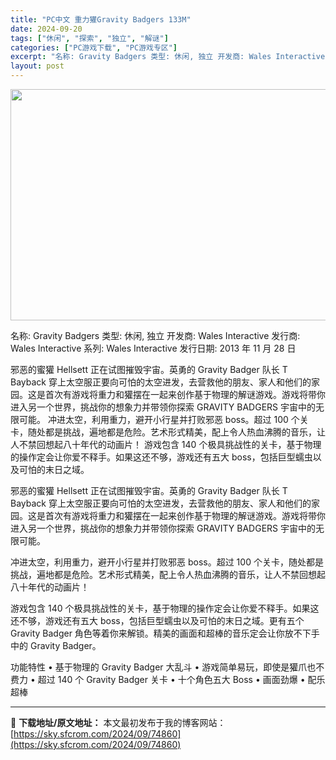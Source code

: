 ```yaml
---
title: "PC中文 重力獾Gravity Badgers 133M"
date: 2024-09-20
tags: ["休闲", "探索", "独立", "解谜"]
categories: ["PC游戏下载", "PC游戏专区"]
excerpt: "名称: Gravity Badgers 类型: 休闲, 独立 开发商: Wales Interactive 发行商: Wales Interactive 系列: Wales Interactive 发行日期: 2013 年 11 月 28 日 邪恶的蜜獾 Hellsett 正在试图摧毁宇宙。英勇的 &hellip;"
layout: post
---
```


<img class="aligncenter size-full wp-image-74861" src="https://sky.sfcrom.com/wp-content/uploads/2024/09/2024092005433061.webp" alt="" width="660" height="370" />

名称: Gravity Badgers
类型: 休闲, 独立
开发商: Wales Interactive
发行商: Wales Interactive
系列: Wales Interactive
发行日期: 2013 年 11 月 28 日

邪恶的蜜獾 Hellsett 正在试图摧毁宇宙。英勇的 Gravity Badger 队长 T Bayback 穿上太空服正要向可怕的太空进发，去营救他的朋友、家人和他们的家园。这是首次有游戏将重力和獾摆在一起来创作基于物理的解谜游戏。游戏将带你进入另一个世界，挑战你的想象力并带领你探索 GRAVITY BADGERS 宇宙中的无限可能。 冲进太空，利用重力，避开小行星并打败邪恶 boss。超过 100 个关卡，随处都是挑战，遍地都是危险。艺术形式精美，配上令人热血沸腾的音乐，让人不禁回想起八十年代的动画片！ 游戏包含 140 个极具挑战性的关卡，基于物理的操作定会让你爱不释手。如果这还不够，游戏还有五大 boss，包括巨型蠕虫以及可怕的末日之域。

邪恶的蜜獾 Hellsett 正在试图摧毁宇宙。英勇的 Gravity Badger 队长 T Bayback 穿上太空服正要向可怕的太空进发，去营救他的朋友、家人和他们的家园。这是首次有游戏将重力和獾摆在一起来创作基于物理的解谜游戏。游戏将带你进入另一个世界，挑战你的想象力并带领你探索 GRAVITY BADGERS 宇宙中的无限可能。

冲进太空，利用重力，避开小行星并打败邪恶 boss。超过 100 个关卡，随处都是挑战，遍地都是危险。艺术形式精美，配上令人热血沸腾的音乐，让人不禁回想起八十年代的动画片！

游戏包含 140 个极具挑战性的关卡，基于物理的操作定会让你爱不释手。如果这还不够，游戏还有五大 boss，包括巨型蠕虫以及可怕的末日之域。更有五个 Gravity Badger 角色等着你来解锁。精美的画面和超棒的音乐定会让你放不下手中的 Gravity Badger。

功能特性
• 基于物理的 Gravity Badger 大乱斗
• 游戏简单易玩，即使是獾爪也不费力
• 超过 140 个 Gravity Badger 关卡
• 十个角色五大 Boss
• 画面劲爆
• 配乐超棒

---
📖 **下载地址/原文地址：** 本文最初发布于我的博客网站：[https://sky.sfcrom.com/2024/09/74860](https://sky.sfcrom.com/2024/09/74860)
